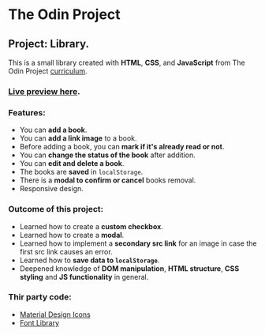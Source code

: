 # The Odin Project
## Project: Library.
This is a small library created with **HTML**, **CSS**, and **JavaScript** from The Odin Project [curriculum](https://www.theodinproject.com/lessons/node-path-javascript-library).
### [Live preview here](https://dantenebris.github.io/Project-Library/).
### Features:
* You can **add a book**.
* You can **add a link image** to a book.
* Before adding a book, you can **mark if it's already read or not**.
* You can **change the status of the book** after addition.
* You can **edit and delete a book**.
* The books are **saved** in `localStorage`.
* There is a **modal to confirm or cancel** books removal.
* Responsive design.
### Outcome of this project:
- Learned how to create a **custom checkbox**.
- Learned how to create a **modal**.
- Learned how to implement a **secondary src link** for an image in case the first src link causes an error.
- Learned how to **save data to `localStorage`**.
- Deepened knowledge of **DOM manipulation**, **HTML structure**, **CSS styling** and **JS functionality** in general.
### Thir party code:
* [Material Design Icons](https://materialdesignicons.com/)
* [Font Library](https://fontlibrary.org/)